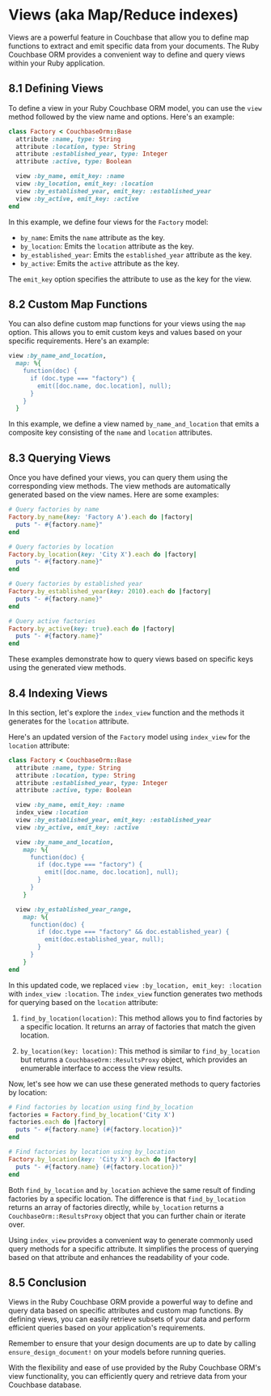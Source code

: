 # Views (aka Map/Reduce indexes)

Views are a powerful feature in Couchbase that allow you to define map functions to extract and emit specific data from your documents. The Ruby Couchbase ORM provides a convenient way to define and query views within your Ruby application.

## 8.1 Defining Views

To define a view in your Ruby Couchbase ORM model, you can use the `view` method followed by the view name and options. Here's an example:

```ruby
class Factory < CouchbaseOrm::Base
  attribute :name, type: String
  attribute :location, type: String
  attribute :established_year, type: Integer
  attribute :active, type: Boolean

  view :by_name, emit_key: :name
  view :by_location, emit_key: :location
  view :by_established_year, emit_key: :established_year
  view :by_active, emit_key: :active
end
```

In this example, we define four views for the `Factory` model:
- `by_name`: Emits the `name` attribute as the key.
- `by_location`: Emits the `location` attribute as the key.
- `by_established_year`: Emits the `established_year` attribute as the key.
- `by_active`: Emits the `active` attribute as the key.

The `emit_key` option specifies the attribute to use as the key for the view.

## 8.2 Custom Map Functions

You can also define custom map functions for your views using the `map` option. This allows you to emit custom keys and values based on your specific requirements. Here's an example:

```ruby
view :by_name_and_location,
  map: %{
    function(doc) {
      if (doc.type === "factory") {
        emit([doc.name, doc.location], null);
      }
    }
  }
```

In this example, we define a view named `by_name_and_location` that emits a composite key consisting of the `name` and `location` attributes.

## 8.3 Querying Views

Once you have defined your views, you can query them using the corresponding view methods. The view methods are automatically generated based on the view names. Here are some examples:

```ruby
# Query factories by name
Factory.by_name(key: 'Factory A').each do |factory|
  puts "- #{factory.name}"
end

# Query factories by location
Factory.by_location(key: 'City X').each do |factory|
  puts "- #{factory.name}"
end

# Query factories by established year
Factory.by_established_year(key: 2010).each do |factory|
  puts "- #{factory.name}"
end

# Query active factories
Factory.by_active(key: true).each do |factory|
  puts "- #{factory.name}"
end
```

These examples demonstrate how to query views based on specific keys using the generated view methods.

## 8.4 Indexing Views

In this section, let's explore the `index_view` function and the methods it generates for the `location` attribute.

Here's an updated version of the `Factory` model using `index_view` for the `location` attribute:

```ruby
class Factory < CouchbaseOrm::Base
  attribute :name, type: String
  attribute :location, type: String
  attribute :established_year, type: Integer
  attribute :active, type: Boolean

  view :by_name, emit_key: :name
  index_view :location
  view :by_established_year, emit_key: :established_year
  view :by_active, emit_key: :active

  view :by_name_and_location,
    map: %{
      function(doc) {
        if (doc.type === "factory") {
          emit([doc.name, doc.location], null);
        }
      }
    }

  view :by_established_year_range,
    map: %{
      function(doc) {
        if (doc.type === "factory" && doc.established_year) {
          emit(doc.established_year, null);
        }
      }
    }
end
```

In this updated code, we replaced `view :by_location, emit_key: :location` with `index_view :location`. The `index_view` function generates two methods for querying based on the `location` attribute:

1. `find_by_location(location)`: This method allows you to find factories by a specific location. It returns an array of factories that match the given location.

2. `by_location(key: location)`: This method is similar to `find_by_location` but returns a `CouchbaseOrm::ResultsProxy` object, which provides an enumerable interface to access the view results.

Now, let's see how we can use these generated methods to query factories by location:

```ruby
# Find factories by location using find_by_location
factories = Factory.find_by_location('City X')
factories.each do |factory|
  puts "- #{factory.name} (#{factory.location})"
end

# Find factories by location using by_location
Factory.by_location(key: 'City X').each do |factory|
  puts "- #{factory.name} (#{factory.location})"
end
```

Both `find_by_location` and `by_location` achieve the same result of finding factories by a specific location. The difference is that `find_by_location` returns an array of factories directly, while `by_location` returns a `CouchbaseOrm::ResultsProxy` object that you can further chain or iterate over.

Using `index_view` provides a convenient way to generate commonly used query methods for a specific attribute. It simplifies the process of querying based on that attribute and enhances the readability of your code.

<!-- ## 8.5 Range Queries (Experimental)

You can perform range queries on views by specifying the `startkey` and `endkey` options. Here's an example:

```ruby
# Query factories established between 2005 and 2015
Factory.by_established_year_range(startkey: 2005, endkey: 2015).each do |factory|
  puts "- #{factory.name} (#{factory.established_year})"
end
```

In this example, we query the `by_established_year_range` view to retrieve factories established between 2005 and 2015. -->

## 8.5 Conclusion

Views in the Ruby Couchbase ORM provide a powerful way to define and query data based on specific attributes and custom map functions. By defining views, you can easily retrieve subsets of your data and perform efficient queries based on your application's requirements.

Remember to ensure that your design documents are up to date by calling `ensure_design_document!` on your models before running queries.

With the flexibility and ease of use provided by the Ruby Couchbase ORM's view functionality, you can efficiently query and retrieve data from your Couchbase database.